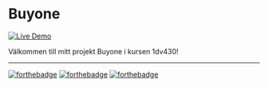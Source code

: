 # Buyone

[![Live Demo](https://img.shields.io/badge/demo-online-green.svg)](http://buyone.se) 

Välkommen till mitt projekt Buyone i kursen 1dv430!









---

[![forthebadge](http://forthebadge.com/images/badges/built-with-love.svg)](http://forthebadge.com)
[![forthebadge](http://forthebadge.com/images/badges/made-with-crayons.svg)](http://forthebadge.com)
[![forthebadge](http://forthebadge.com/images/badges/powered-by-electricity.svg)](http://forthebadge.com)
